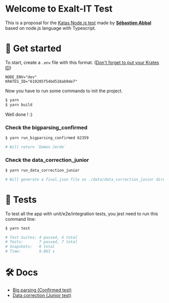 # Welcome to Exalt-IT Test

This is a proposal for the [Katas Node.js test](https://gitlab.com/exalt-it-dojo/katas-nodejs) made by **[Sébastien Abbal](https://github.com/sebastien-abbal)** based on node.js language with Typescript.

# 🚀 Get started

To start, create a `.env` file with this format. ([Don't forget to put your Krates ID](https://app.krat.es/dashboard))

```
NODE_ENV="dev"
KRATES_ID="619205f54bd518ab9de7"
```

Now you have to run some commands to init the project.

```bash
$ yarn
$ yarn build
```

Well done ! :)

### Check the bigparsing_confirmed

```bash
$ yarn run_bigparsing_confirmed 62359

# Will return `Damon Jerde`
```

### Check the data_correction_junior

```bash
$ yarn run_data_correction_junior

# Will generate a final.json file on ./data/data_correction_junior directory
```

# 🚦 Tests

To test all the app with unit/e2e/integration tests, you jest need to run this command line:

```bash
$ yarn test

# Test Suites: 4 passed, 4 total
# Tests:       7 passed, 7 total
# Snapshots:   0 total
# Time:        9.063 s
```

# 🛠 Docs

- [Big parsing (Confirmed test)](docs/BIGPARSING_CONFIRMED.md)
- [Data correction (Junior test)](docs/DATA_CORRECTION_JUNIOR.md)
